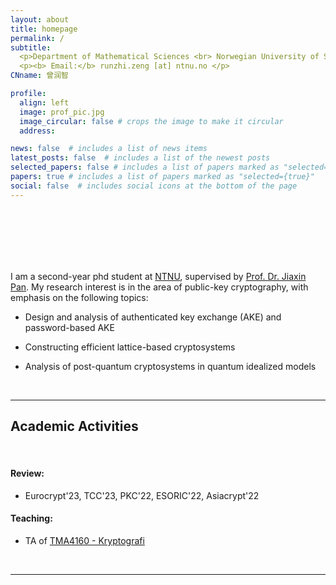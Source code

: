 ```yaml
---
layout: about
title: homepage
permalink: /
subtitle: 
  <p>Department of Mathematical Sciences <br> Norwegian University of Science and Technology </p>
  <p><b> Email:</b> runzhi.zeng [at] ntnu.no </p>
CNname: 曾润智

profile:
  align: left
  image: prof_pic.jpg
  image_circular: false # crops the image to make it circular
  address: 

news: false  # includes a list of news items
latest_posts: false  # includes a list of the newest posts
selected_papers: false # includes a list of papers marked as "selected={true}"
papers: true # includes a list of papers marked as "selected={true}"
social: false  # includes social icons at the bottom of the page
---
```


<br>
<br>
<br>
<br>
<br>

I am a second-year phd student at [NTNU](https://www.ntnu.no/), supervised by [Prof. Dr. Jiaxin Pan](https://sites.google.com/view/jiaxinpan). My research interest is in the area of public-key cryptography, with emphasis on the following topics:

* Design and analysis of authenticated key exchange (AKE) and password-based AKE

* Constructing efficient lattice-based cryptosystems

* Analysis of post-quantum cryptosystems in quantum idealized models

<br>

---

## <b> Academic Activities </b>

<br>

#### Review:

* Eurocrypt'23, TCC'23, PKC'22, ESORIC'22, Asiacrypt'22

#### Teaching: 

* TA of [TMA4160 - Kryptografi](https://wiki.math.ntnu.no/tma4160)

<br>

---

<!-- Write your biography here. Tell the world about yourself. Link to your favorite [subreddit](http://reddit.com). You can put a picture in, too. The code is already in, just name your picture `prof_pic.jpg` and put it in the `img/` folder.

# Put your address / P.O. box / other info right below your picture. You can also disable any of these elements by editing `profile` property of the YAML header of your `_pages/about.md`. Edit `_bibliography/papers.bib` and Jekyll will render your [publications page](/al-folio/publications/) automatically.

# Link to your social media connections, too. This theme is set up to use [Font Awesome icons](http://fortawesome.github.io/Font-Awesome/) and [Academicons](https://jpswalsh.github.io/academicons/), like the ones below. Add your Facebook, Twitter, LinkedIn, Google Scholar, or just disable all of them.  -->
